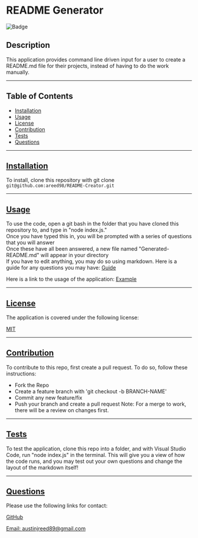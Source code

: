 
  # README Generator

  ![Badge](https://img.shields.io/badge/license-MIT-blue)
  ## Description

  This application provides command line driven input for a user to create a README.md file for their projects, instead of having to do the work manually.  

---
  ## Table of Contents

  * [Installation](#installation)
  * [Usage](#usage)
  * [License](#license)
  * [Contribution](#contribution)
  * [Tests](#tests)
  * [Questions](#questions)
---
  ## [Installation](#table-of-contents)

  To install, clone this repository with git clone `git@github.com:areed98/README-Creator.git`

---
  ## [Usage](#table-of-contents)

  To use the code, open a git bash in the folder that you have cloned this repository to, and type in "node index.js." <br/>
  Once you have typed this in, you will be prompted with a series of questions that you will answer <br/>
  Once these have all been answered, a new file named "Generated-README.md" will appear in your directory <br>
  If you have to edit anything, you may do so using markdown.  Here is a guide for any questions you may have: [Guide](https://www.markdownguide.org/)
  
  Here is a link to the usage of the application: [Example](https://drive.google.com/file/d/1kOwn0D9FOLBmemfbgkZlQpdgROVH1A-p/view?usp=sharing)

---
  ## [License](#table-of-contents)

  The application is covered under the following license:

  [MIT](https://choosealicense.com/licenses/MIT)

---
  ## [Contribution](#table-of-contents)

  To contribute to this repo, first create a pull request.
  To do so, follow these instructions:
  * Fork the Repo
  * Create a feature branch with 'git checkout -b BRANCH-NAME'
  * Commit any new feature/fix
  * Push your branch and create a pull request
  Note: For a merge to work, there will be a review on changes first.

---
  ## [Tests](#table-of-contents)

  To test the application, clone this repo into a folder, and with Visual Studio Code, run "node index.js" in the terminal.  This will give you a view of how the code runs, and you may test out your own questions and change the layout of the markdown itself!

---
  ## [Questions](#table-of-contents)

  Please use the following links for contact:

  [GitHub](https://github.com/areed98)

  [Email: austinjreed89@gmail.com](mailto:austinjreed89@gmail.com)
